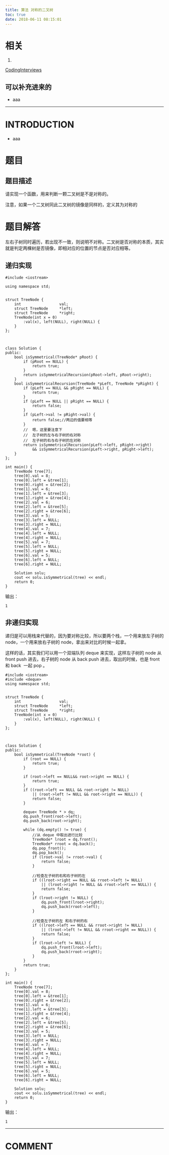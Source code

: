 ```yaml
---
title: 算法 对称的二叉树
toc: true
date: 2018-06-11 08:15:01
---
```



# 相关






  1.


[CodingInterviews](https://github.com/gatieme/CodingInterviews)







## 可以补充进来的






  * aaa





* * *





# INTRODUCTION






  * aaa





# 题目




## **题目描述**


请实现一个函数，用来判断一颗二叉树是不是对称的。

注意，如果一个二叉树同此二叉树的镜像是同样的，定义其为对称的


##




# 题目解答


左右子树同时遍历，若出现不一致，则说明不对称。二叉树是否对称的本质，其实就是判定两棵树是否镜像，即相对应的位置的节点是否对应相等。


## 递归实现




    #include <iostream>

    using namespace std;


    struct TreeNode {
        int                 val;
        struct TreeNode     *left;
        struct TreeNode     *right;
        TreeNode(int x = 0)
            :val(x), left(NULL), right(NULL) {
        }
    };



    class Solution {
    public:
        bool isSymmetrical(TreeNode* pRoot) {
            if (pRoot == NULL) {
                return true;
            }
            return isSymmetricalRecursion(pRoot->left, pRoot->right);
        }
        bool isSymmetricalRecursion(TreeNode *pLeft, TreeNode *pRight) {
            if (pLeft == NULL && pRight == NULL) {
                return true;
            }
            if (pLeft == NULL || pRight == NULL) {
                return false;
            }
            if (pLeft->val != pRight->val) {
                return false;//两边的值要相等
            }
            //  嗯，这里要注意下
            //  左子树的左与右子树的右对称
            //  左子树的右与右子树的左对称
            return isSymmetricalRecursion(pLeft->left, pRight->right)
                && isSymmetricalRecursion(pLeft->right, pRight->left);
        }
    };

    int main() {
        TreeNode tree[7];
        tree[0].val = 8;
        tree[0].left = &tree[1];
        tree[0].right = &tree[2];
        tree[1].val = 6;
        tree[1].left = &tree[3];
        tree[1].right = &tree[4];
        tree[2].val = 6;
        tree[2].left = &tree[5];
        tree[2].right = &tree[6];
        tree[3].val = 5;
        tree[3].left = NULL;
        tree[3].right = NULL;
        tree[4].val = 7;
        tree[4].left = NULL;
        tree[4].right = NULL;
        tree[5].val = 7;
        tree[5].left = NULL;
        tree[5].right = NULL;
        tree[6].val = 5;
        tree[6].left = NULL;
        tree[6].right = NULL;

        Solution solu;
        cout << solu.isSymmetrical(tree) << endl;
        return 0;
    }


输出：


    1




## 非递归实现


递归是可以用栈来代替的，因为要对称比较，所以要两个栈，一个用来放左子树的 node，一个用来放右子树的 node，拿出来对比的时候一起拿。

这样的话，其实我们可以用一个双端队列 deque 来实现，这样左子树的 node 从 front push 进去，右子树的 node 从 back push 进去，取出的时候，也是 front 和 back  一起 pop 。


    #include <iostream>
    #include <deque>
    using namespace std;


    struct TreeNode {
        int                 val;
        struct TreeNode     *left;
        struct TreeNode     *right;
        TreeNode(int x = 0)
            :val(x), left(NULL), right(NULL) {
        }
    };



    class Solution {
    public:
        bool isSymmetrical(TreeNode *root) {
            if (root == NULL) {
                return true;
            }

            if (root->left == NULL&& root->right == NULL) {
                return true;
            }
            if ((root->left == NULL && root->right != NULL)
                || (root->left != NULL && root->right == NULL)) {
                return false;
            }

            deque< TreeNode * > dq;
            dq.push_front(root->left);
            dq.push_back(root->right);

            while (dq.empty() != true) {
                //从 deque 中取出进行比较
                TreeNode* lroot = dq.front();
                TreeNode* rroot = dq.back();
                dq.pop_front();
                dq.pop_back();
                if (lroot->val != rroot->val) {
                    return false;
                }

                //检查左子树的右和右子树的左
                if ((lroot->right == NULL && rroot->left != NULL)
                    || (lroot->right != NULL && rroot->left == NULL)) {
                    return false;
                }
                if (lroot->right != NULL) {
                    dq.push_front(lroot->right);
                    dq.push_back(rroot->left);
                }

                //检查左子树的左 和右子树的右
                if ((lroot->left == NULL && rroot->right != NULL)
                    || (lroot->left != NULL && rroot->right == NULL)) {
                    return false;
                }
                if (lroot->left != NULL) {
                    dq.push_front(lroot->left);
                    dq.push_back(rroot->right);
                }
            }
            return true;
        }
    };

    int main() {
        TreeNode tree[7];
        tree[0].val = 8;
        tree[0].left = &tree[1];
        tree[0].right = &tree[2];
        tree[1].val = 6;
        tree[1].left = &tree[3];
        tree[1].right = &tree[4];
        tree[2].val = 6;
        tree[2].left = &tree[5];
        tree[2].right = &tree[6];
        tree[3].val = 5;
        tree[3].left = NULL;
        tree[3].right = NULL;
        tree[4].val = 7;
        tree[4].left = NULL;
        tree[4].right = NULL;
        tree[5].val = 7;
        tree[5].left = NULL;
        tree[5].right = NULL;
        tree[6].val = 5;
        tree[6].left = NULL;
        tree[6].right = NULL;

        Solution solu;
        cout << solu.isSymmetrical(tree) << endl;
        return 0;
    }


输出：


    1








* * *





# COMMENT

